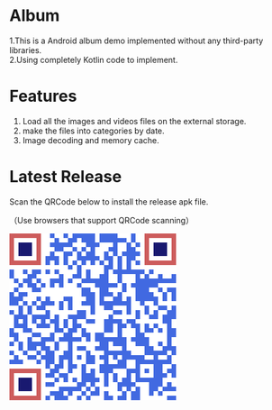 # Album
1.This is a Android album demo implemented without any third-party libraries.   
2.Using completely Kotlin code to implement.

# Features
1. Load all the images and videos files on the external storage.
2. make the files into categories by date.
3. Image decoding and memory cache.

# Latest Release
Scan the QRCode  below to install the release apk file.

（Use browsers that support QRCode scanning）

![扫码下载](app/release/QRCode_app_release.png)

